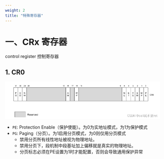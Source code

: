 ```yaml
---
weight: 2
title: "特殊寄存器"
---
```


# 一、CRx 寄存器

control register 控制寄存器

## 1. CR0

![](imgs/2024-03-03-01.png)

- `PE`: Protection Enable（保护使能）。为0为实地址模式，为1为保护模式
- `PG`: Paging（分页）。为1启用分页模式，为0则仅用分页模式
    - 禁用分页所有线性地址被视为物理地址。
    - 禁用分页下，段机制中段基址加上偏移就是真实的物理地址。
    - 分页标志必须在PE设置为1时才能配置，否则会导致通用保护异常
